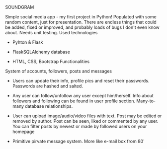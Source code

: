 SOUNDGRAM

Simple social media app - my first project in Python! Populated with some random content, just for presentation. There are endless things that could be added, fixed or improved, and probably loads of bugs I don't even know about. Needs unit testing.
Used technologies

- Pyhton & Flask

- FlaskSQLAlchemy database

- HTML, CSS, Bootstrap
Functionalities

System of accounts, followers, posts and messages

- Users can update their info, profile pics and reset their passwords. Passwords are hashed and salted.

- Any user can follow/unfollow any user except him/herself. Info about followers and following can be found in user profile section. Many-to-many database relationships.

- User can upload image/audio/video files with text. Post may be edited or removed by author. Post can be seen, liked or commented by any user. You can filter posts by newest or made by followed users on your homepage

- Primitive pirvate message system. More like e-mail box from 80'